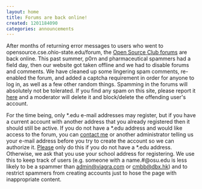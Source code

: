 ```yaml
---
layout: home
title: Forums are back online!
created: 1201184090
categories: announcements
---
```

After months of returning error messages to users who went to opensource.cse.ohio-state.edu/forum, the [Open Source Club forums](http://opensource.cse.ohio-state.edu/forum "Click here to enter our forums") are back online. This past summer, p0rn and pharmaceutical spammers had a field day, then our website got taken offline and we had to disable forums and comments. We have cleaned up some lingering spam comments, re-enabled the forum, and added a captcha requirement in order for anyone to log in, as well as a few other random things.
Spamming in the forums will absolutely not be tolerated. If you find any spam on this site, please report it [here](http://opensource.cse.ohio-state.edu/forum/21) and a moderator will delete it and block/delete the offending user's account.

For the time being, only *.edu e-mail addresses may register, but if you have a current account with another address that you already registered then it should still be active. If you do not have a *.edu address and would like access to the forum, you can [contact me](http://opensource.cse.ohio-state.edu/contact "Contact us") or another administrator telling us your e-mail address before you try to create the account so we can authorize it. <u>Please</u> only do this if you do not have a *.edu address. Otherwise, we ask that you use your school address for registering. We use this to keep track of users (e.g. someone with a name.#@osu.edu is less likely to be a spammer than admin@viagra.com or cmbb@dbx.hk) and to restrict spammers from creating accounts just to hose the page with inappropriate content.
